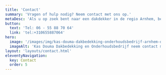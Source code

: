 ```yaml
---
title: 'Contact'
summary: 'Vragen of hulp nodig? Neem contact met ons op.'
metaDesc: 'Als u op zoek bent naar een dakdekker in de regio Arnhem, bent u bij Kas Douma dakbedekking en onder- houdsbedrijf aan het juiste adres! Interesse? Neem contact met ons op!'
button:
  text: 'Tel: 06 - 55 88 70 64'
  link: 'tel:+310655887064'
hero:
  image: '/images/img/kas-douma-dakbedekking-onderhoudsbedrijf-arnhem-dak-contact-v2.png'
  imageAlt: 'Kas Douma Dakbedekking en Onderhoudsbedrijf neem contact met ons op'
layout: 'layouts/contact.html'
eleventyNavigation:
  key: Contact
  order: 5
---
```


